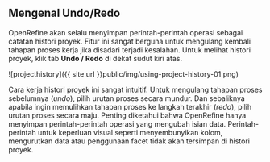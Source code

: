 Mengenal Undo/Redo
------------------

OpenRefine akan selalu menyimpan perintah-perintah operasi sebagai catatan histori proyek. Fitur ini sangat berguna untuk mengulang kembali tahapan proses kerja jika disadari terjadi kesalahan. Untuk melihat histori proyek, klik tab **Undo / Redo** di dekat sudut kiri atas.

![projecthistory]({{ site.url }}public/img/using-project-history-01.png)

Cara kerja histori proyek ini sangat intuitif. Untuk mengulang tahapan proses sebelumnya (*undo*), pilih urutan proses secara mundur. Dan sebaliknya apabila ingin memulihkan tahapan proses ke langkah terakhir (*redo*), pilih urutan proses secara maju. Penting diketahui bahwa OpenRefine hanya menyimpan perintah-perintah operasi yang mengubah isian data. Perintah-perintah untuk keperluan visual seperti menyembunyikan kolom, mengurutkan data atau penggunaan facet tidak akan tersimpan di histori proyek.